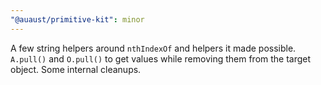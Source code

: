 ```yaml
---
"@auaust/primitive-kit": minor
---
```


A few string helpers around `nthIndexOf` and helpers it made possible. `A.pull()` and `O.pull()` to get values while removing them from the target object. Some internal cleanups.
